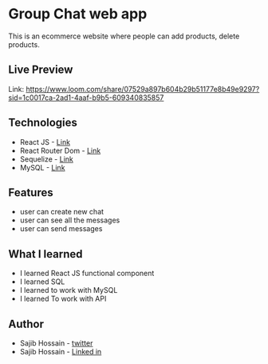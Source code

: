 # Group Chat web app

This is an ecommerce website where people can add products, delete products.

## Live Preview

Link: https://www.loom.com/share/07529a897b604b29b51177e8b49e9297?sid=1c0017ca-2ad1-4aaf-b9b5-609340835857

## Technologies

- React JS - [Link](https://reactjs.org/)
- React Router Dom - [Link](https://reactrouter.com/en/main)
- Sequelize - [Link](https://sequelize.org/)
- MySQL - [Link](https://www.mysql.com/)

## Features

- user can create new chat
- user can see all the messages
- user can send messages

## What I learned

- I learned React JS functional component
- I learned SQL
- I learned to work with MySQL
- I learned To work with API

## Author

- Sajib Hossain - [twitter](https://twitter.com/sajib_hsn)
- Sajib Hossain - [Linked in](https://www.linkedin.com/in/sajib-hossain-17929b225/)
